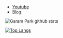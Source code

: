 * [Youtube](https://www.youtube.com/channel/UCtsaG2ePUxvo0-se9gkxEmg)
* [Blog](https://blog.storyg.co)

![Garam Park github stats](https://github-readme-stats.vercel.app/api?username=garam-park)

[![Top Langs](https://github-readme-stats.vercel.app/api/top-langs/?username=garam-park&layout=compact&hide=HTML,CSS)](https://github.com/anuraghazra/github-readme-stats)
